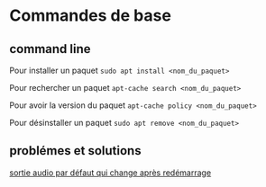 # Commandes de base

## command line

Pour installer un paquet `sudo apt install <nom_du_paquet>`

Pour rechercher un paquet `apt-cache search <nom_du_paquet>`

Pour avoir la version du paquet `apt-cache policy <nom_du_paquet>`

Pour désinstaller un paquet `sudo apt remove <nom_du_paquet>`


## problémes et solutions

[sortie audio par défaut qui change après redémarrage](https://askubuntu.com/questions/1183052/selected-sound-output-device-not-persisting-between-reboots-in-gnome-control-cen)
